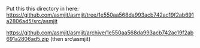 Put this this directory in here: https://github.com/asmjit/asmjit/tree/1e550aa568da993acb742ac19f2ab691a2806ad5/src/asmjit

https://github.com/asmjit/asmjit/archive/1e550aa568da993acb742ac19f2ab691a2806ad5.zip (then src\asmjit)